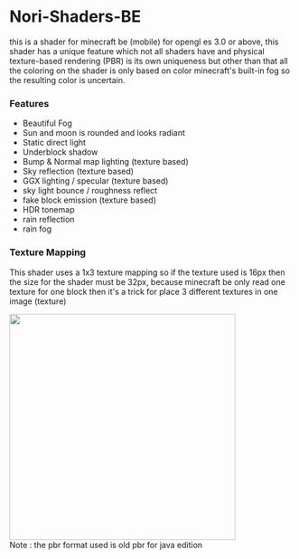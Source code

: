 # Nori-Shaders-BE
this is a shader for minecraft be (mobile) for opengl es 3.0 or above, this shader has a unique feature which not all shaders have and physical texture-based rendering (PBR) is its own uniqueness but other than that all the coloring on the shader is only based on color minecraft's built-in fog so the resulting color is uncertain.

### Features
- Beautiful Fog
- Sun and moon is rounded and looks radiant
- Static direct light
- Underblock shadow
- Bump & Normal map lighting (texture based)
- Sky reflection (texture based)
- GGX lighting / specular (texture based)
- sky light bounce / roughness reflect
- fake block emission (texture based)
- HDR tonemap
- rain reflection
- rain fog

### Texture Mapping
This shader uses a 1x3 texture mapping so if the texture used is 16px then the size for the shader must be 32px, because minecraft be only read one texture for one block then it's a trick for place 3 different textures in one image (texture)

<img src="https://github.com/Mcbamboo/mbabo_asset/blob/2679374b2cec2a74d84bd7a0b8bdc7444937aade/nori%20asset/mapping.png" width="400" height="400"><br>
Note : the pbr format used is old pbr for java edition
